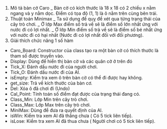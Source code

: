 1. Mô tả bàn cờ Caro
_ Bàn cờ có kích thước là 18 x 18 có 2 chiều x nằm ngang và y nằm dọc. Điểm có tọa độ (1, 1) là ô nằm trên cùng bên trái.
2. Thuật toán Minimax
_ Ta sử dụng để quỵ để xét qua từng trạng thái của cây trò chơi.
_ Ở lớp Max điểm số trả về sẽ là điểm số lớn nhất ứng với nước đi có lợi nhất.
_ Ở lớp Min điểm số trả về sẽ là điểm số bé nhất ứng với nước đi có hại nhất (Nước đi có lợi nhất đối với đối phương).
3. Giải thích chức năng 1 số hàm
* Caro_Board: Constructor của class tạo ra một bàn cờ có thích thước là tham số được truyền vào.
* Display: Dùng để hiển thị bàn cờ và các quân cờ ở trên đó
* Tick_X: Đánh dấu nước đi của người chơi.
* Tick_O: Đánh dấu nước đi của AI.
* isEmpty: Kiểm tra xem ô trên bàn cờ có thể đi được hay không.
* get_size: Trả về kích thước của bàn cơ.
* Del: Xóa ô đã chơi đi (Undo)
* Cal_Point: Tính toán số điểm đạt được của trạng thái đang có.
* Class_Min: Lớp Min trên cây trò chơi.
* Class_Max: Lớp Max trên cây trò chơi.
* MiniMax: Dùng để đưa ra quyết định của AI.
* isWin: Kiểm tra xem AI đã thắng chưa ( Có 5 tick liên tiếp).
* isLose: Kiểm tra xem AI đã thua chưa ( Người chơi có 5 tick liên tiếp).